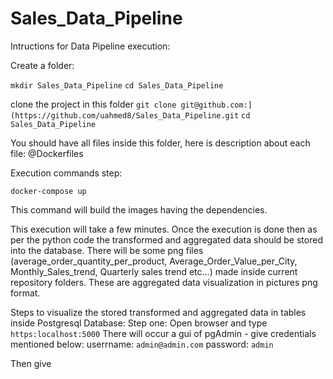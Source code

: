 # Sales_Data_Pipeline
Intructions for Data Pipeline execution:

Create a folder:

`mkdir Sales_Data_Pipeline`
`cd Sales_Data_Pipeline`

clone the project in this folder
`git clone git@github.com:](https://github.com/uahmed8/Sales_Data_Pipeline.git`
`cd Sales_Data_Pipeline`

You should have all files inside this folder, here is description about each file:
@Dockerfiles


Execution commands step:

`docker-compose up`

This command will build the images having the dependencies.

This execution will take a few minutes. Once the execution is done then as per the python code the transformed and aggregated data should be stored into the database. There will be some png files (average_order_quantity_per_product, Average_Order_Value_per_City, Monthly_Sales_trend, Quarterly sales trend etc...) made inside current repository folders. These are aggregated data visualization in pictures png format.

Steps to visualize the stored transformed and aggregated data in tables inside Postgresql Database:
Step one: Open browser and type `https:localhost:5000`
There will occur a gui of pgAdmin - give credentials mentioned below:
userrname: `admin@admin.com`
password: `admin`

Then give






